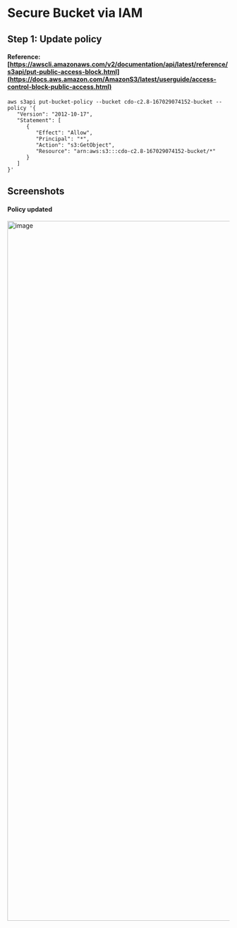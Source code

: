 # Secure Bucket via IAM
## Step 1: Update policy
#### Reference: [https://awscli.amazonaws.com/v2/documentation/api/latest/reference/s3api/put-public-access-block.html](https://docs.aws.amazon.com/AmazonS3/latest/userguide/access-control-block-public-access.html)
```
aws s3api put-bucket-policy --bucket cdo-c2.8-167029074152-bucket --policy '{
   "Version": "2012-10-17",
   "Statement": [
      {
         "Effect": "Allow",
         "Principal": "*",
         "Action": "s3:GetObject",
         "Resource": "arn:aws:s3:::cdo-c2.8-167029074152-bucket/*"
      }
   ]
}'
```

## Screenshots
#### Policy updated
<img width="1588" alt="image" src="https://github.com/user-attachments/assets/54429e92-7145-4ec0-8c34-3ad3626534ed">
